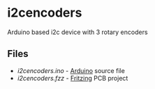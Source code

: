 # i2cencoders
Arduino based i2c device with 3 rotary encoders

## Files
* *i2cencoders.ino* - [Arduino](https://www.arduino.cc/) source file
* *i2cencoders.fzz* - [Fritzing](http://fritzing.org/home/) PCB project
